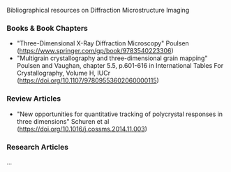 Bibliographical resources on Diffraction Microstructure Imaging


### Books & Book Chapters


* "Three-Dimensional X-Ray Diffraction Microscopy" Poulsen (https://www.springer.com/gp/book/9783540223306)
* "Multigrain crystallography and three-dimensional grain mapping" Poulsen and Vaughan, chapter 5.5, p.601-616 in International Tables For Crystallography, Volume H, IUCr (https://doi.org/10.1107/97809553602060000115)


### Review Articles

* "New opportunities for quantitative tracking of polycrystal responses in three dimensions" Schuren et al (https://doi.org/10.1016/j.cossms.2014.11.003)

### Research Articles

...
